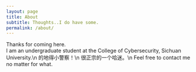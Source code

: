 ```yaml
---
layout: page
title: About
subtitle: Thoughts..I do have some.
permalink: /about/
---
```


Thanks for coming here.  
I am an undergraduate student at the College of Cybersecurity, Sichuan University.\n
的地得小警察！\n
很正宗的一个哈迷。\n
Feel free to contact me no matter for what.

